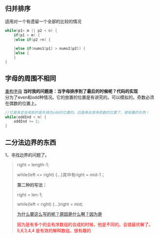 ## 归并排序
适用对一个有遗留一个全部的比较的情况
~~~ java
while(p1< m || p2 < n) {
	if(p1 > m) {
	}else if(p2 >n) {
	
	}else if(nums1[p1] > nums2[p2]) {
	}else {
	}
}
~~~
## 字母的周围不相同
[重构字母](https://leetcode-cn.com/problems/reorganize-string/)
**当时我的问题是：当字母排序到了最后的时候呢？代码的实现**   
分为了even和odd种情况。它的放置的位置是有讲究的。可以模拟的。奇数必须在偶数的位置上。
~~~ java
//它是肯定会用到的是先填充odd的位置的。后面再去使用奇数的位置了。很有趣的东西！
while(oddInd < n) {
	oddInd += 2;
}
~~~
## 二分法边界的东西
1，寻找边界的问题了。

> right = length-1;
>
> while(left <= right) {...}其中有right = mid-1；
>
> **第二种的写法：**
>
> right = len-1;
>
> while(left < right) {...}right = mid;
>
> **<u>为什么要这么写的呢？原因是什么啊？因为是</u>**
>
> <font color='red'>因为是有多个的会有序数组的合成的时候，他是不同的。会错最优解了。 5,6,3,4,4 是有效的解释数组。很有趣的

